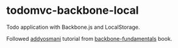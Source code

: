 todomvc-backbone-local
======================

Todo application with Backbone.js and LocalStorage.

Followed [addyosmani](https://github.com/addyosmani) tutorial from [backbone-fundamentals](https://github.com/addyosmani/backbone-fundamentals) book.
